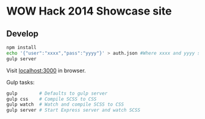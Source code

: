 # WOW Hack 2014 Showcase site

## Develop

```bash
npm install
echo '{"user":"xxxx","pass":"yyyy"}' > auth.json #Where xxxx and yyyy should be replaced
gulp server
```

Visit [localhost:3000](http://localhost:3000) in browser.

Gulp tasks:
```bash
gulp        # Defaults to gulp server
gulp css    # Compile SCSS to CSS
gulp watch  # Watch and compile SCSS to CSS
gulp server # Start Express server and watch SCSS
```

